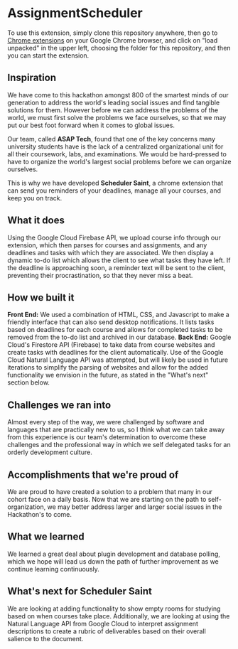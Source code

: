 # AssignmentScheduler

To use this extension, simply clone this repository anywhere,
then go to [Chrome extensions](chrome://extensions/)
 on your Google Chrome browser, and click on "load unpacked" in the upper left, 
choosing the folder for this repository, and then you can start the extension.

## Inspiration
We have come to this hackathon amongst 800 of the smartest minds of our generation to address the world's leading social issues and find tangible solutions for them. However before we can address the problems of the world, we must first solve the problems we face ourselves, so that we may put our best foot forward when it comes to global issues.

Our team, called **ASAP Tech**, found that one of the key concerns many university students have is the lack of a centralized organizational unit for all their coursework, labs, and examinations. We would be hard-pressed to have to organize the world's largest social problems before we can organize ourselves.

This is why we have developed **Scheduler Saint**, a chrome extension that can send you reminders of your deadlines, manage all your courses, and keep you on track.

## What it does
Using the Google Cloud Firebase API, we upload course info through our extension, which then parses for courses and assignments, and any deadlines and tasks with which they are associated. We then display a dynamic to-do list which allows the client to see what tasks they have left. If the deadline is approaching soon, a reminder text will be sent to the client, preventing their procrastination, so that they never miss a beat.

## How we built it
**Front End:**
We used a combination of HTML, CSS, and Javascript to make a friendly interface that can also send desktop notifications. It lists tasks based on deadlines for each course and allows for completed tasks to be removed from the to-do list and archived in our database.
**Back End:**
Google Cloud's Firestore API (Firebase) to take data from course websites and create tasks with deadlines for the client automatically.
Use of the Google Cloud Natural Language API was attempted, but will likely be used in future iterations to simplify the parsing of websites and allow for the added functionality we envision in the future, as stated in the "What's next" section below.

## Challenges we ran into
Almost every step of the way, we were challenged by software and languages that are practically new to us, so I think what we can take away from this experience is our team's determination to overcome these challenges and the professional way in which we self delegated tasks for an orderly development culture.

## Accomplishments that we're proud of
We are proud to have created a solution to a problem that many in our cohort face on a daily basis. Now that we are starting on the path to self-organization, we may better address larger and larger social issues in the Hackathon's to come.

## What we learned
We learned a great deal about plugin development and database polling, which we hope will lead us down the path of further improvement as we continue learning continuously.  

## What's next for Scheduler Saint
We are looking at adding functionality to show empty rooms for studying based on when courses take place. Additionally, we are looking at using the Natural Language API from Google Cloud to interpret assignment descriptions to create a rubric of deliverables based on their overall salience to the document.

